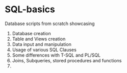 # SQL-basics
Database scripts from scratch showcasing 
1. Database creation
2. Table and Views creation
3. Data input and manipulation
4. Usage of various SQL Clauses
5. Some differences with T-SQL and PL/SQL
6. Joins, Subqueries, stored procedures and functions
7. 
